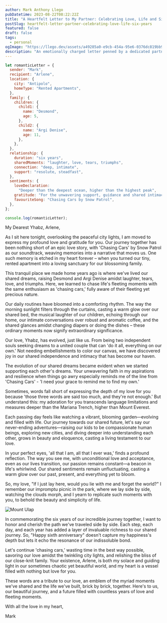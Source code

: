 ```yaml
---
author: Mark Anthony Llego
pubDatetime: 2023-08-22T08:22:22Z
title: "A Heartfelt Letter to My Partner: Celebrating Love, Life and Six Years in Antipolo City"
postSlug: heartfelt-letter-partner-celebrating-love-life-six-years
featured: false
draft: false
tags:
  - personal
ogImage: "https://llego.dev/assets/a49285a0-e9cb-454a-95e6-0376dc819bb9.jpg"
description: "An emotionally charged letter penned by a dedicated partner, authentically capturing the essence of a shared journey filled with love, life, and laughter in Antipolo City, Philippines. Celebrating an inspiring six-year milestone of growth and connection."
---
```


```javascript
let romanticLetter = {
  sender: "Mark",
  recipient: "Arlene",
  location: {
    city: "Antipolo",
    homeType: "Rented Apartments",
  },
  family: {
    children: {
      child1: {
        name: "Desmond",
        age: 5,
      },
      child2: {
        name: "Argi Denise",
        age: 11,
      },
    },
  },
  relationship: {
    duration: "six years",
    sharedMoments: "laughter, love, tears, triumphs",
    connection: "deep, intimate",
    support: "resolute, steadfast",
  },
  sentiments: {
    loveDeclaration:
      "Deeper than the deepest ocean, higher than the highest peak",
    gratitude: "For the unwavering support, guidance and shared intimacy",
    favouriteSong: "Chasing Cars by Snow Patrol",
  },
};

console.log(romanticLetter);
```

My Dearest Yhabz, Arlene,

As I sit here tonight, overlooking the peaceful city lights, I am moved to express my profound love and gratitude for you. Our journey together has been nothing short of an epic love story, with 'Chasing Cars' by Snow Patrol as our soundtrack, weaving memories into a narrative that moves us. One such memory is etched in my heart forever – when you turned our tiny, rented apartment into a loving sanctuary for our blossoming family.

This tranquil place we made home years ago is where we've lived our shared dreams, raising Desmond and Argi Denise amidst laughter, tears, love, and triumphs. Here, we learned to chase life's fleeting moments with the same enthusiasm as 'chasing cars,' fully aware of their fleeting yet precious nature.

Our daily routines have bloomed into a comforting rhythm. The way the morning sunlight filters through the curtains, casting a warm glow over our shared bed, the musical laughter of our children, echoing through our home, our intimate conversations over robust and aromatic coffee, and the shared glances amidst changing diapers or doing the dishes – these ordinary moments now signify extraordinary significance.

Our love, Yhabz, has evolved, just like us. From being two independent souls seeking dreams to a united couple that can 'do it all, everything on our own.' Not needing embellishments to color our canvas, we have discovered joy in our shared independence and intimacy that has become our haven.

The evolution of our shared dreams became evident when we started supporting each other's dreams. Your unwavering faith in my aspirations and resilience when things go awry especially reminds me of the line from 'Chasing Cars' - 'I need your grace to remind me to find my own.'

Sometimes, words fall short of expressing the depth of my love for you because 'those three words are said too much, and they're not enough.' But understand this: my adoration for you transcends language limitations and measures deeper than the Mariana Trench, higher than Mount Everest.

Each passing day feels like watching a vibrant, blooming garden—evolving and filled with life. Our journey towards our shared future, let's say our never-ending adventures—raising our kids to be compassionate human beings, exploring new cities, and diving deeper into understanding each other, grows in beauty and eloquence, casting a living testament to our love.

In your perfect eyes, 'all that I am, all that I ever was,' finds a profound reflection. The way you see me, with unconditional love and acceptance, even as our lives transition, our passion remains constant—a beacon in life's whirlwind. Our shared sentiments remain unfluctuating, casting a warm glow over our past, present, and everything yet to bloom.

So, my love, "If I just lay here, would you lie with me and forget the world?" I remember our impromptu picnic in the park, where we lay side by side, watching the clouds morph, and I yearn to replicate such moments with you, to behold the beauty and simplicity of life.

![Mount Ulap](https://llego.dev/assets/iqaLmhmP6x22KHAb4HZF.jpg)

In commemorating the six years of our incredible journey together, I want to honor and cherish the path we've traveled side by side. Each step, each day, and each year has added a layer of invaluable richness to our shared journey. So, "Happy sixth anniversary" doesn't capture my happiness's depth but lets it echo the resonance of our indissoluble bond.

Let's continue 'chasing cars,' wasting time in the best way possible, savoring our love amidst the twinkling city lights, and relishing the bliss of our close-knit family. Your existence, Arlene, is both my solace and guiding light in our sometimes chaotic yet beautiful world, and my heart is a vessel filled with nothing but love for you.

These words are a tribute to our love, an emblem of the myriad moments we've shared and the life we've built, brick by brick, together. Here's to us, our beautiful journey, and a future filled with countless years of love and fleeting moments.

With all the love in my heart,

Mark
